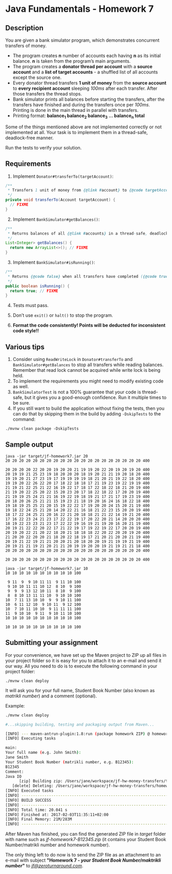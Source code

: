 Java Fundamentals - Homework 7
===========
Description
-------------------

You are given a bank simulator program, which demonstrates concurrent transfers of money.
* The program creates **n** number of accounts each having **n** as its initial balance. **n** is taken from the program’s main arguments.
* The program creates a **donator thread per account** with a **source account** and a **list of target accounts** - a shuffled list of all accounts except the source one.
* Every donator thread transfers **1 unit of money** from the **source account** to **every recipient account** sleeping _100ms_ after each transfer. After those transfers the thread stops.
* Bank simulator prints all balances before starting the transfers, after the transfers have finished and during the transfers once per _100ms_. Printing is done in the main thread in parallel with transfers.
* Printing format: **balance<sub>1</sub> balance<sub>2</sub> balance<sub>3</sub> ... balance<sub>n</sub> total**

Some of the things mentioned above are not implemented correctly or not implemented at all. Your task is to implement them in a thread-safe, deadlock-free manner.

Run the tests to verify your solution.

Requirements
-----------------------
1) Implement `Donator#transferTo(targetAccount)`:
```java
/**
 * Transfers 1 unit of money from {@link #account} to {@code targetAccount} in a thread-safe, deadlock-free manner.
 */
private void transferTo(Account targetAccount) {
  // FIXME
}
```
2) Implement `BankSimulator#getBalances()`:
```java
/**
 * Returns balances of all {@link #accounts} in a thread-safe, deadlock-free manner.
 */
List<Integer> getBalances() {
  return new ArrayList<>(); // FIXME
}
```
3) Implement `BankSimulator#isRunning()`:
```java
/**
 * Returns {@code false} when all transfers have completed ({@code true} otherwise) in a thread-safe, deadlock-free manner.
 */
public boolean isRunning() {
  return true; // FIXME
}
```
4) Tests must pass.

5) Don’t use `exit()` or `halt()` to stop the program.

6) **Format the code consistently! Points will be deducted for inconsistent code style!!**

Various tips
-----------------------

1. Consider using `ReadWriteLock` in `Donator#transferTo` and `BankSimulator#getBalances` to stop all transfers while reading balances. Remember that read lock cannot be acquired while write lock is being held.
2. To implement the requirements you might need to modify existing code as well.
3. `BankSimulatorTest` is not a 100% guarantee that your code is thread-safe, but it gives you a good-enough confidence. Run it multiple times to be sure.
4. If you still want to build the application without fixing the tests, then you can do that by skipping them in the build by adding `-DskipTests` to the command:
```shell
./mvnw clean package -DskipTests
```

Sample output
-----------------------
```
java -jar target/jf-homework7.jar 20
20 20 20 20 20 20 20 20 20 20 20 20 20 20 20 20 20 20 20 20 400

20 20 20 20 22 20 20 19 20 20 21 19 19 20 22 20 19 20 19 20 400
20 19 19 21 25 23 19 18 20 20 20 18 19 20 21 21 19 20 18 20 400
19 19 20 21 27 23 19 17 19 19 19 19 18 21 20 21 19 22 18 20 400
19 19 20 22 26 22 20 17 18 22 18 18 17 21 19 23 19 22 19 19 400
21 19 21 22 25 21 22 16 19 22 17 18 17 22 18 22 18 21 20 19 400
21 19 20 22 25 20 22 15 20 23 20 17 18 22 18 22 17 20 20 19 400
21 19 19 25 24 21 21 16 19 22 19 18 19 21 17 21 17 19 23 19 400
20 18 20 26 25 21 21 15 19 23 21 18 19 20 16 24 16 18 22 18 400
19 18 19 25 25 21 20 15 19 22 22 17 19 20 20 24 15 20 21 19 400
19 18 22 24 25 21 20 14 20 22 21 16 18 21 22 23 15 20 20 19 400
18 17 22 24 25 21 20 16 22 21 20 18 18 21 21 22 14 19 21 20 400
17 16 22 23 24 21 23 17 22 22 19 17 20 22 20 21 14 20 20 20 400
18 19 22 23 23 21 23 17 22 22 19 16 19 21 19 20 16 20 21 19 400
20 19 21 22 22 20 22 17 21 22 19 17 19 22 19 22 17 20 20 19 400
20 19 20 22 21 20 22 18 20 21 18 18 18 22 20 22 20 20 19 20 400
21 20 20 22 20 20 21 18 20 22 18 19 17 21 20 21 20 20 21 19 400
20 19 21 22 19 21 21 20 20 21 20 18 20 20 19 21 19 19 21 19 400
20 19 21 21 19 21 20 21 21 20 19 19 20 20 19 21 19 21 21 18 400
20 20 20 20 20 20 20 20 20 20 20 20 20 20 20 20 20 20 20 20 400

20 20 20 20 20 20 20 20 20 20 20 20 20 20 20 20 20 20 20 20 400
```

```
java -jar target/jf-homework7.jar 10
10 10 10 10 10 10 10 10 10 10 100

 9 11  9  9 10 11 11  9 11 10 100
 9 10 10 11 11 10 12  8 10  9 100
 9  9  9 13 12 10 11  8 10  9 100
 8  8 10 13 11 11 10  9 10 10 100
10  7 11 13 10 10  9  9 10 11 100
10  6 11 12 10  9 10 11  9 12 100
10  7 10 11 10 10  9 11 11 11 100
11  9 10 10  9 11  9 10 11 10 100
10 10 10 10 10 10 10 10 10 10 100

10 10 10 10 10 10 10 10 10 10 100
```

Submitting your assignment
--------------------------

For your convenience, we have set up the Maven project to ZIP up all files in your project folder so it is easy for you to attach it to an e-mail and send it our way. All you need to do is to execute the following command in your project folder:

```
./mvnw clean deploy
```

It will ask you for your full name, Student Book Number (also known as *matrikli number*) and a comment (optional).

Example:

```bash
./mvnw clean deploy

#...skipping building, testing and packaging output from Maven...

[INFO] --- maven-antrun-plugin:1.8:run (package homework ZIP) @ homework7 ---
[INFO] Executing tasks

main:
Your full name (e.g. John Smith):
Jane Smith
Your Student Book Number (matrikli number, e.g. B12345):
B12345
Comment:
Java IO
      [zip] Building zip: /Users/jane/workspace/jf-hw-money-transfers/target/jf-homework7-B12345.zip
   [delete] Deleting: /Users/jane/workspace/jf-hw-money-transfers/homework.properties
[INFO] Executed tasks
[INFO] ------------------------------------------------------------------------
[INFO] BUILD SUCCESS
[INFO] ------------------------------------------------------------------------
[INFO] Total time: 20.041 s
[INFO] Finished at: 2017-02-03T11:35:11+02:00
[INFO] Final Memory: 21M/283M
[INFO] ------------------------------------------------------------------------
```

After Maven has finished, you can find the generated ZIP file in *target* folder with name such as 
*jf-homework7-B12345.zip* (it contains your Student Book Number/matrikli number and homework number).

The only thing left to do now is to send the ZIP file as an attachment to an e-mail with subject **"Homework 7 - *your Student Book Number/maktrikli number*"** to *jf@zeroturnaround.com*.